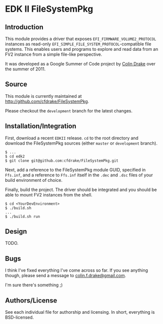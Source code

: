 EDK II FileSystemPkg
====================

Introduction
------------
This module provides a driver that exposes `EFI_FIRMWARE_VOLUME2_PROTOCOL`
instances as read-only `EFI_SIMPLE_FILE_SYSTEM_PROTOCOL`-compatible file
systems. This enables users and programs to explore and read data from an FV2
instance from a simple file-like perspective.

It was developed as a Google Summer of Code project by
[Colin Drake](http://colinfdrake.com) over the summer of 2011.

Source
------
This module is currently maintained at http://github.com/cfdrake/FileSystemPkg.

Please checkout the `development` branch for the latest changes.

Installation/Integration
------------------------
First, download a recent `EDKII` release. `cd` to the root directory and download the
FileSystemPkg sources (either `master` or `development` branch).

    $ ...
    $ cd edk2
    $ git clone git@github.com:cfdrake/FileSystemPkg.git

Next, add a reference to the FileSystemPkg module GUID, specified in `Ffs.inf`, and
a reference to `Ffs.inf` itself in the `.dec` and `.dsc` files of your build environment
of choice.

Finally, build the project. The driver should be integrated and you should be able to
mount FV2 instances from the shell.

    $ cd <YourDevEnvironment>
    $ ./build.sh
    ...
    $ ./build.sh run

Design
------
TODO.

Bugs
----
I think I've fixed everything I've come across so far. If you see anything 
though, please send a message to colin.f.drake@gmail.com.

I'm sure there's something ;)

Authors/License
---------------
See each individual file for authorship and licensing. In short, everything is
BSD-licensed.
